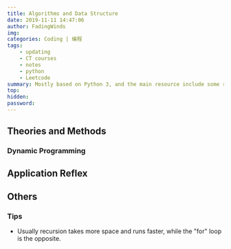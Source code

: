 ```yaml
---
title: Algorithms and Data Structure
date: 2019-11-11 14:47:06
author: FadingWinds
img:
categories: Coding | 编程
tags:
    - updating
    - CT courses
    - notes
    - python
    - Leetcode
summary: Mostly based on Python 3, and the main resource include some relevant courses and practices on Leetcode.
top:
hidden:
password:
---
```

## Theories and Methods

### Dynamic Programming

## Application Reflex

## Others

### Tips

- Usually recursion takes more space and runs faster, while the "for" loop is the opposite.
